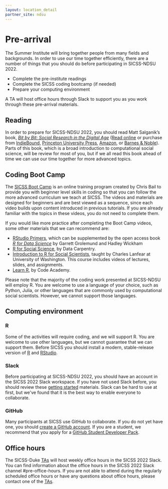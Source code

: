```yaml
---
layout: location_detail
partner_site: ndsu
---
```


# Pre-arrival

The Summer Institute will bring together people from many fields and backgrounds. In order to use our time together efficiently, there are a number of things that you should do before participating in SICSS-NDSU 2022.

- Complete the pre-institute readings
- Complete the SICSS coding bootcamp (if needed)
- Prepare your computing environment

A TA will host office hours through Slack to support you as you work through these pre-arrival materials.

## Reading

In order to prepare for SICSS-NDSU 2022, you should read Matt Salganik’s book, *[Bit by Bit: Social Research in the Digital Age](http://www.bitbybitbook.com)* ([Read online](https://www.bitbybitbook.com/en/1st-ed/preface/) or purchase from [IndieBound](https://www.indiebound.org/book/9780691158648), [Princeton University Press](https://press.princeton.edu/books/paperback/9780691196107/bit-by-bit), [Amazon](https://www.amazon.com/Bit-Social-Research-Digital-Age/dp/0691158649), or [Barnes & Noble](https://www.barnesandnoble.com/w/bit-by-bit-matthew-salganik/1125483924)). Parts of this book, which is a broad introduction to computational social science, will be review for most of you, but if we all read this book ahead of time we can use our time together for more advanced topics.

## Coding Boot Camp

The [SICSS Boot Camp](https://sicss.io/boot_camp) is an online training program created by Chris Bail to provide you with beginner level skills in coding so that you can follow the more advanced curriculum we teach at SICSS. The videos and materials are designed for beginners and are best viewed as a sequence, since each video builds upon content introduced in previous tutorials. If you are already familiar with the topics in these videos, you do not need to complete them.

If you would like more practice after completing the Boot Camp videos, some other materials that we can recommend are:
- [RStudio Primers](https://rstudio.cloud/learn/primers), which can be supplemented by the open access book _[R for Data Science](https://r4ds.had.co.nz/)_ by Garrett Grolemund and Hadley Wickham
- [R for Social Science](https://datacarpentry.org/r-socialsci/), by Data Carpentry.  
- [Introduction to R for Social Scientists](https://clanfear.github.io/CSSS508/), taught by Charles Lanfear at University of Washington. This course includes videos of lectures, slides, and assignments.
- [Learn R](https://www.codecademy.com/learn/learn-r), by Code Academy.

Please note that the majority of the coding work presented at SICSS-NDSU will employ R. You are welcome to use a language of your choice, such as Python, Julia, or other languages that are commonly used by computational social scientists.  However, we cannot support those languages.


## Computing environment

### R

Some of the activities will require coding, and we will support R. You are welcome to use other languages, but we cannot guarantee that we can support them. Before SICSS you should install a modern, stable-release version of [R](https://www.r-project.org/) and [RStudio](https://rstudio.com/products/rstudio/download/).


### Slack

Before participating at SICSS-NDSU 2022, you should have an account in the SICSS 2022 Slack workspace.  If you have not used Slack before, you should review these [getting started](https://slack.com/help/categories/360000049043-Getting-started) materials.  Slack can be hard to use at first, but we've found that it is the best way to enable everyone to collaborate.

### GitHub

Many participants at SICSS use GitHub to collaborate. If you do not yet have one, you should [create a GitHub account](https://github.com/join). If you are a student, we recommend that you apply for a [GitHub Student Developer Pack](https://education.github.com/pack).

## Office hours

The SICSS-Duke [TAs](https://sicss.io/2022/duke/people#teaching_assistants) will host weekly office hours in the SICSS 2022 Slack. You can find information about the office hours in the SICSS 2022 Slack channel #pre-office-hours. If you are not able to attend during the regularly scheduled office hours or have any questions about office hours, please contact one of the [TAs](https://sicss.io/2022/duke/people#teaching_assistants).

